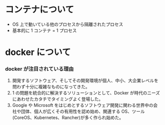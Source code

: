 # コンテナについて

- OS 上で動いている他のプロセスから隔離されたプロセス
- 基本的に 1 コンテナ = 1 プロセス

# docker について

### docker が注目されている理由

1. 開発するソフトウェア、そしてその開発環境が個人、中小、大企業レベルを問わず十分に複雑なものになってきた。
2. 1 の問題を統合的に解決するソリューションとして、Docker が時代のニーズにあわせたカタチでタイミングよく登場した。
3. Google や Microsoft をはじめとするソフトウェア開発に関わる世界中の会社や団体、個人が広くその有用性を認め始め、関連する OS、ツール(CoreOS、Kubernetes、Rancher)が多く作られ始めた。
